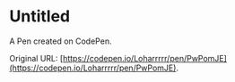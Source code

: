 # Untitled

A Pen created on CodePen.

Original URL: [https://codepen.io/Loharrrrr/pen/PwPomJE](https://codepen.io/Loharrrrr/pen/PwPomJE).

